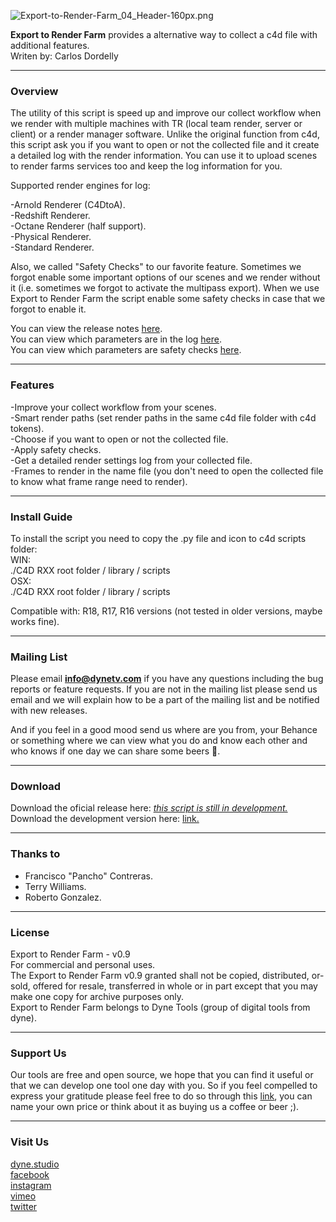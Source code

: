![Export-to-Render-Farm_04_Header-160px.png](https://bitbucket.org/repo/gk78rnE/images/1495520629-Export-to-Render-Farm_04_Header-160px.png)

**Export to Render Farm** provides a alternative way to collect a c4d file with additional features.   
Writen by: Carlos Dordelly

----------------

### Overview
The utility of this script is speed up and improve our collect workflow when we render with multiple machines with TR (local team render, server or client) or a render manager software. Unlike the original function from c4d, this script ask you if you want to open or not the collected file and it create a detailed log with the render information. You can use it to upload scenes to render farms services too and keep the log information for you.   

Supported render engines for log:   

-Arnold Renderer (C4DtoA).   
-Redshift Renderer.  
-Octane Renderer (half support).  
-Physical Renderer.   
-Standard Renderer.   
 
Also, we called "Safety Checks" to our favorite feature. Sometimes we forgot enable some important options of our scenes and we render without it (i.e. sometimes we forgot to activate the multipass export). When we use Export to Render Farm the script enable some safety checks in case that we forgot to enable it.

You can view the release notes [here](https://bitbucket.org/dynestudio/c4d-export-to-render-farm/wiki/Release%20Notes).   
You can view which parameters are in the log [here](https://bitbucket.org/dynestudio/c4d-export-to-render-farm/wiki/Log%20Details).   
You can view which parameters are safety checks [here](https://bitbucket.org/dynestudio/c4d-export-to-render-farm/wiki/Safety%20Checks).   

----------------

### Features
-Improve your collect workflow from your scenes.  
-Smart render paths (set render paths in the same c4d file folder with c4d tokens).   
-Choose if you want to open or not the collected file.   
-Apply safety checks.   
-Get a detailed render settings log from your collected file.   
-Frames to render in the name file (you don't need to open the collected file to know what frame range need to render).

----------------

### Install Guide  
To install the script you need to copy the .py file and icon to c4d scripts folder:   
WIN:   
./C4D RXX root folder / library / scripts   
OSX:   
./C4D RXX root folder / library / scripts   


Compatible with: R18, R17, R16 versions (not tested in older versions, maybe works fine).   

----------------

### Mailing List   
Please email **info@dynetv.com** if you have any questions including the bug reports or feature requests. If you are not in the mailing list please send us email and we will explain how to be a part of the mailing list and be notified with new releases.   

And if you feel in a good mood send us where are you from, your Behance or something where we can view what you do and know each other and who knows if one day we can share some beers :beers:.   

----------------

### Download 
Download the oficial release here: [*this script is still in development.*](https://bitbucket.org/dynestudio/c4d-export-to-render-farm/downloads/)   
Download the development version here: [link.](https://bitbucket.org/dynestudio/c4d-export-to-render-farm/downloads/)   

----------------

### Thanks to
* Francisco "Pancho" Contreras.
* Terry Williams.
* Roberto Gonzalez.

----------------

### License  
Export to Render Farm - v0.9   
For commercial and personal uses.   
The Export to Render Farm v0.9 granted shall not be copied, distributed, or-sold, offered for resale, transferred in whole or in part except that you may make one copy for archive purposes only.   
Export to Render Farm belongs to Dyne Tools (group of digital tools from dyne).   

----------------

### Support Us  
Our tools are free and open source, we hope that you can find it useful or that we can develop one tool one day with you. So if you feel compelled to express your gratitude please feel free to do so through this [link](https://www.paypal.me/cdordelly), you can name your own price or think about it as buying us a coffee or beer ;). 

----------------

### Visit Us  
[dyne.studio](http://dyne.studio/)   
[facebook](https://www.facebook.com/dyne.estudio/)   
[instagram](https://www.instagram.com/dyne.estudio/)   
[vimeo](https://vimeo.com/dynestudio)   
[twitter](https://twitter.com/dynestudio)
